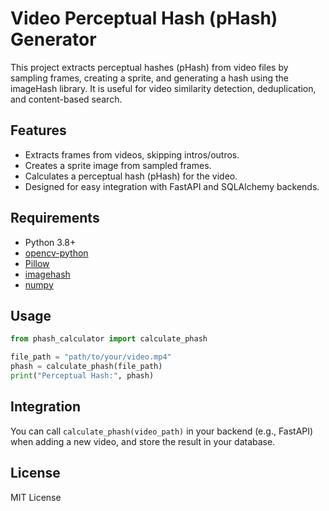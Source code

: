 # Video Perceptual Hash (pHash) Generator

This project extracts perceptual hashes (pHash) from video files by sampling frames, creating a sprite, and generating a hash using the imageHash library. It is useful for video similarity detection, deduplication, and content-based search.

## Features

- Extracts frames from videos, skipping intros/outros.
- Creates a sprite image from sampled frames.
- Calculates a perceptual hash (pHash) for the video.
- Designed for easy integration with FastAPI and SQLAlchemy backends.

## Requirements

- Python 3.8+
- [opencv-python](https://pypi.org/project/opencv-python/)
- [Pillow](https://pypi.org/project/Pillow/)
- [imagehash](https://pypi.org/project/ImageHash/)
- [numpy](https://pypi.org/project/numpy/)


## Usage

```python
from phash_calculator import calculate_phash

file_path = "path/to/your/video.mp4"
phash = calculate_phash(file_path)
print("Perceptual Hash:", phash)
```

## Integration

You can call `calculate_phash(video_path)` in your backend (e.g., FastAPI) when adding a new video, and store the result in your database.

## License

MIT License
